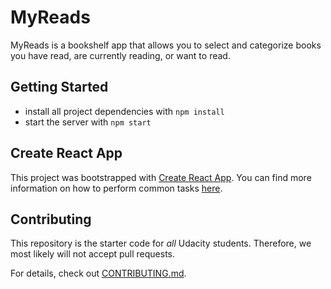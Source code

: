 # MyReads

MyReads is a bookshelf app that allows you to select and categorize books you have read, are currently reading, or want to read.

## Getting Started

- install all project dependencies with `npm install`
- start the server with `npm start`

## Create React App

This project was bootstrapped with [Create React App](https://github.com/facebook/create-react-app). You can find more information on how to perform common tasks [here](https://github.com/facebook/create-react-app/blob/main/packages/cra-template/template/README.md).

## Contributing

This repository is the starter code for _all_ Udacity students. Therefore, we most likely will not accept pull requests.

For details, check out [CONTRIBUTING.md](CONTRIBUTING.md).
